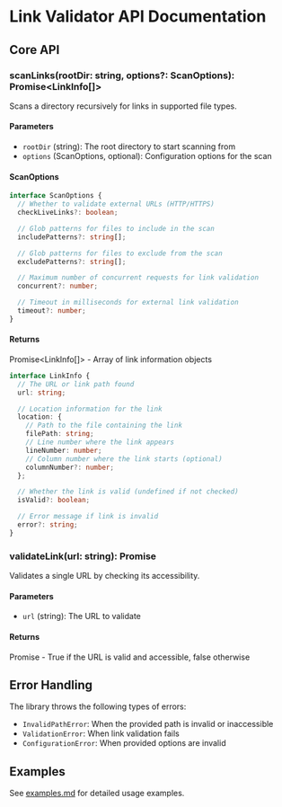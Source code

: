 # Link Validator API Documentation

## Core API

### scanLinks(rootDir: string, options?: ScanOptions): Promise<LinkInfo[]>

Scans a directory recursively for links in supported file types.

#### Parameters

- `rootDir` (string): The root directory to start scanning from
- `options` (ScanOptions, optional): Configuration options for the scan

#### ScanOptions

```typescript
interface ScanOptions {
  // Whether to validate external URLs (HTTP/HTTPS)
  checkLiveLinks?: boolean;

  // Glob patterns for files to include in the scan
  includePatterns?: string[];

  // Glob patterns for files to exclude from the scan
  excludePatterns?: string[];

  // Maximum number of concurrent requests for link validation
  concurrent?: number;

  // Timeout in milliseconds for external link validation
  timeout?: number;
}
```

#### Returns

Promise<LinkInfo[]> - Array of link information objects

```typescript
interface LinkInfo {
  // The URL or link path found
  url: string;

  // Location information for the link
  location: {
    // Path to the file containing the link
    filePath: string;
    // Line number where the link appears
    lineNumber: number;
    // Column number where the link starts (optional)
    columnNumber?: number;
  };

  // Whether the link is valid (undefined if not checked)
  isValid?: boolean;

  // Error message if link is invalid
  error?: string;
}
```

### validateLink(url: string): Promise<boolean>

Validates a single URL by checking its accessibility.

#### Parameters

- `url` (string): The URL to validate

#### Returns

Promise<boolean> - True if the URL is valid and accessible, false otherwise

## Error Handling

The library throws the following types of errors:

- `InvalidPathError`: When the provided path is invalid or inaccessible
- `ValidationError`: When link validation fails
- `ConfigurationError`: When provided options are invalid

## Examples

See [examples.md](./examples.md) for detailed usage examples. 